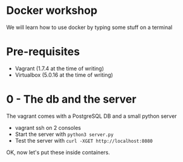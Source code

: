 # Docker workshop

We will learn how to use docker by typing some stuff on a terminal
  
# Pre-requisites

- Vagrant (1.7.4 at the time of writing)
- Virtualbox (5.0.16 at the time of writing)
   
# 0 - The db and the server

The vagrant comes with a PostgreSQL DB and a small python server

- vagrant ssh on 2 consoles 
- Start the server with `python3 server.py`
- Test the server with `curl -XGET http://localhost:8080`

OK, now let's put these inside containers.